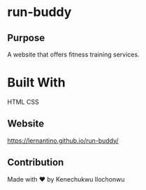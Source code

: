 # run-buddy

## Purpose
A website that offers fitness training services.

# Built With
HTML
CSS

## Website
https://lernantino.github.io/run-buddy/

## Contribution
Made with ❤️ by Kenechukwu Ilochonwu
